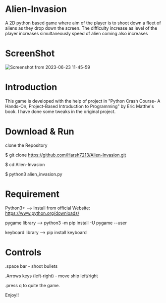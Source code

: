 # Alien-Invasion

A 2D python based game where aim of the player is to shoot down a fleet of aliens as they drop down the screen. The difficulty increase as level of the player increases simultaneously speed of alien coming also increases

# ScreenShot

![Screenshot from 2023-06-23 11-45-59](https://github.com/Harshx5241544849/Alien-Invasion/assets/74664383/c4826f36-6d36-4781-ba14-625d4477d5ca)

# Introduction

This game is developed with the help of project in "Python Crash Course- A Hands-On, Project-Based Introduction to Programming" by Eric Matthe's book. 
I have done some tweaks in the original project.

# Download & Run

clone the Repository

$ git clone https://github.com/Harsh7213/Alien-Invasion.git

$ cd Alien-Invasion

$ python3 alien_invasion.py

# Requirement

Python3+         --> Install from official Website: https://www.python.org/downloads/

pygame library   --> python3 -m pip install -U pygame --user

keyboard library --> pip install keyboard
 
# Controls

  .space bar - shoot bullets
  
  .Arrows keys (left-right) - move ship left/right
  
  .press q to quite the game.

Enjoy!!
